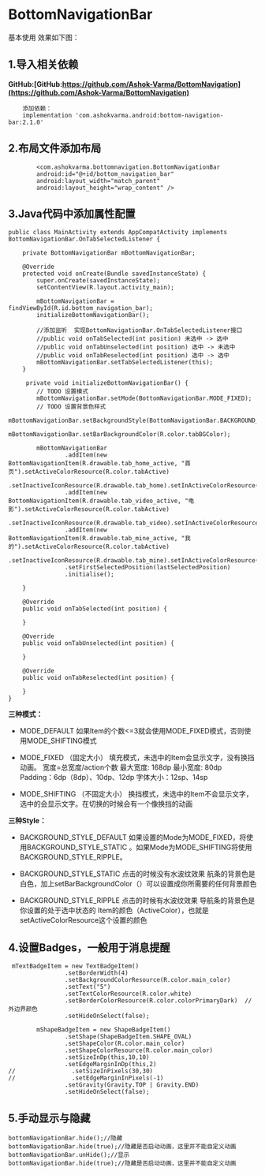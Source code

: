 # BottomNavigationBar
基本使用
效果如下图：


## 1.导入相关依赖
**GitHub:[GitHub:https://github.com/Ashok-Varma/BottomNavigation](https://github.com/Ashok-Varma/BottomNavigation)**
```
    添加依赖：
    implementation 'com.ashokvarma.android:bottom-navigation-bar:2.1.0'
```
## 2.布局文件添加布局
```
        <com.ashokvarma.bottomnavigation.BottomNavigationBar
        android:id="@+id/bottom_navigation_bar"
        android:layout_width="match_parent"
        android:layout_height="wrap_content" />
```
## 3.Java代码中添加属性配置
```
public class MainActivity extends AppCompatActivity implements BottomNavigationBar.OnTabSelectedListener {

    private BottomNavigationBar mBottomNavigationBar;
    
    @Override
    protected void onCreate(Bundle savedInstanceState) {
        super.onCreate(savedInstanceState);
        setContentView(R.layout.activity_main);

        mBottomNavigationBar = findViewById(R.id.bottom_navigation_bar);
        initializeBottomNavigationBar();

        //添加监听  实现BottomNavigationBar.OnTabSelectedListener接口
        //public void onTabSelected(int position) 未选中 -> 选中
        //public void onTabUnselected(int position) 选中 -> 未选中
        //public void onTabReselected(int position) 选中 -> 选中
        mBottomNavigationBar.setTabSelectedListener(this);
    }

     private void initializeBottomNavigationBar() {
        // TODO 设置模式
        mBottomNavigationBar.setMode(BottomNavigationBar.MODE_FIXED);
        // TODO 设置背景色样式
        mBottomNavigationBar.setBackgroundStyle(BottomNavigationBar.BACKGROUND_STYLE_STATIC);
        mBottomNavigationBar.setBarBackgroundColor(R.color.tabBGColor);

        mBottomNavigationBar
                .addItem(new BottomNavigationItem(R.drawable.tab_home_active, "首页").setActiveColorResource(R.color.tabActive)
                        .setInactiveIconResource(R.drawable.tab_home).setInActiveColorResource(R.color.tabInActive))
                .addItem(new BottomNavigationItem(R.drawable.tab_video_active, "电影").setActiveColorResource(R.color.tabActive)
                        .setInactiveIconResource(R.drawable.tab_video).setInActiveColorResource(R.color.tabInActive))
                .addItem(new BottomNavigationItem(R.drawable.tab_mine_active, "我的").setActiveColorResource(R.color.tabActive)
                        .setInactiveIconResource(R.drawable.tab_mine).setInActiveColorResource(R.color.tabInActive))
                .setFirstSelectedPosition(lastSelectedPosition)
                .initialise();

    }

    @Override
    public void onTabSelected(int position) {

    }

    @Override
    public void onTabUnselected(int position) {

    }

    @Override
    public void onTabReselected(int position) {

    }
}
```
**三种模式：**

* MODE_DEFAULT
如果Item的个数<=3就会使用MODE_FIXED模式，否则使用MODE_SHIFTING模式

* MODE_FIXED （固定大小）
填充模式，未选中的Item会显示文字，没有换挡动画。
宽度=总宽度/action个数
最大宽度: 168dp
最小宽度: 80dp
Padding：6dp（8dp）、10dp、12dp
字体大小：12sp、14sp

* MODE_SHIFTING （不固定大小）
换挡模式，未选中的Item不会显示文字，选中的会显示文字。在切换的时候会有一个像换挡的动画

**三种Style：**

* BACKGROUND_STYLE_DEFAULT
如果设置的Mode为MODE_FIXED，将使用BACKGROUND_STYLE_STATIC 。如果Mode为MODE_SHIFTING将使用BACKGROUND_STYLE_RIPPLE。

* BACKGROUND_STYLE_STATIC
点击的时候没有水波纹效果
航条的背景色是白色，加上setBarBackgroundColor（）可以设置成你所需要的任何背景颜色

* BACKGROUND_STYLE_RIPPLE
点击的时候有水波纹效果
导航条的背景色是你设置的处于选中状态的 Item的颜色（ActiveColor），也就是setActiveColorResource这个设置的颜色

## 4.设置Badges，一般用于消息提醒
```
 mTextBadgeItem = new TextBadgeItem()
                .setBorderWidth(4)
                .setBackgroundColorResource(R.color.main_color)
                .setText("5")
                .setTextColorResource(R.color.white)
                .setBorderColorResource(R.color.colorPrimaryDark)  //外边界颜色
                .setHideOnSelect(false);

        mShapeBadgeItem = new ShapeBadgeItem()
                .setShape(ShapeBadgeItem.SHAPE_OVAL)
                .setShapeColor(R.color.main_color)
                .setShapeColorResource(R.color.main_color)
                .setSizeInDp(this,10,10)
                .setEdgeMarginInDp(this,2)
//                .setSizeInPixels(30,30)
//                .setEdgeMarginInPixels(-1)
                .setGravity(Gravity.TOP | Gravity.END)
                .setHideOnSelect(false);
```
## 5.手动显示与隐藏
```
bottomNavigationBar.hide();//隐藏
bottomNavigationBar.hide(true);//隐藏是否启动动画，这里并不能自定义动画
bottomNavigationBar.unHide();//显示
bottomNavigationBar.hide(true);//隐藏是否启动动画，这里并不能自定义动画
```
